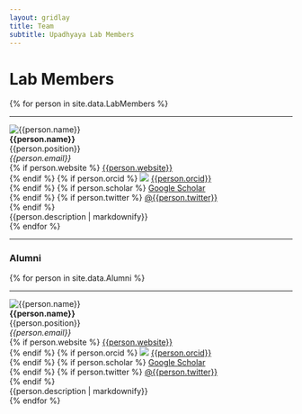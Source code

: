 ```yaml
---
layout: gridlay
title: Team
subtitle: Upadhyaya Lab Members
---
```


# **Lab Members**
{% for person in site.data.LabMembers %}
<hr>
<!-- The paddingtop and margin-top edits allow anchors to link properly. -->
<div id = "{{person.name}}" class="row" style="padding-top: 60px; margin-top: -60px;">
    <div class="col-sm-3">
        <img class="img-responsive" src="{{person.image}}" {% if person.altimage %} onmouseover="this.src='{{person.altimage}}';" onmouseout="this.src='{{person.image}}';" {% endif %} alt="{{person.name}}"><br>
        <strong>{{person.name}}</strong> <br>
        {{person.position}} <br>
        <em>{{person.email}}</em> <br>
        {% if person.website %}
          <a href= "{{person.website}}">{{person.website}}</a> <br>
        {% endif %}
        {% if person.orcid %}
          <a href="http://orcid.org"><img class="inline-block" src="/static/img/orcid_logo.png"></a>
          <a href="http://{{person.orcid}}"> {{person.orcid}}</a> <br>
        {% endif %}
        {% if person.scholar %}
          <a href= "http://scholar.google.com/citations?user={{person.scholar}}"><span class="fa fa-graduation-cap" aria-hidden="true"></span> Google Scholar </a> <br>
        {% endif %}
        {% if person.twitter %}
          <a href= "http://twitter.com/{{person.twitter}}"><span class="fab fa-twitter" aria-hidden="true"></span> @{{person.twitter}} </a> <br>
        {% endif %}
    </div>
    <div class="col-sm-8" style="text-align: justify">
        {{person.description | markdownify}}
    </div>
</div>
{% endfor %}
<hr>
<div id="Alumni" class="col-sm-12">
		<h3>Alumni</h3>
    {% for person in site.data.Alumni %}
    <hr>
    <!-- The paddingtop and margin-top edits allow anchors to link properly. -->
    <div id = "{{person.name}}" class="row" style="padding-top: 60px; margin-top: -60px;">
        <div class="col-sm-3">
            <img class="img-responsive" src="{{person.image}}" {% if person.altimage %} onmouseover="this.src='{{person.altimage}}';" onmouseout="this.src='{{person.image}}';" {% endif %} alt="{{person.name}}"><br>
            <strong>{{person.name}}</strong> <br>
            {{person.position}} <br>
            <em>{{person.email}}</em> <br>
            {% if person.website %}
              <a href= "{{person.website}}">{{person.website}}</a> <br>
            {% endif %}
            {% if person.orcid %}
              <a href="http://orcid.org"><img class="inline-block" src="/static/img/orcid_logo.png"></a>
              <a href="http://{{person.orcid}}"> {{person.orcid}}</a> <br>
            {% endif %}
            {% if person.scholar %}
              <a href= "http://scholar.google.com/citations?user={{person.scholar}}"><span class="fa fa-graduation-cap" aria-hidden="true"></span> Google Scholar </a> <br>
            {% endif %}
            {% if person.twitter %}
              <a href= "http://twitter.com/{{person.twitter}}"><span class="fab fa-twitter" aria-hidden="true"></span> @{{person.twitter}} </a> <br>
            {% endif %}
        </div>
        <div class="col-sm-8" style="text-align: justify">
            {{person.description | markdownify}}
        </div>
    </div>
    {% endfor %}
</div>
